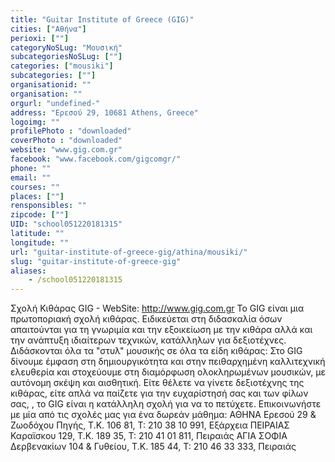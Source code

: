 ```yaml
---
title: "Guitar Institute of Greece (GIG)"
cities: ["Αθήνα"]
perioxi: [""]
categoryNoSLug: "Μουσική"
subcategoriesNoSLug: [""]
categories: ["mousiki"]
subcategories: [""]
organisationid: ""
organisation: ""
orgurl: "undefined-"
address: "Ερεσού 29, 10681 Athens, Greece"
logoimg: ""
profilePhoto : "downloaded"
coverPhoto : "downloaded"
website: "www.gig.com.gr"
facebook: "www.facebook.com/gigcomgr/"
phone: ""
email: ""
courses: ""
places: [""]
rensponsibles: ""
zipcode: [""]
UID: "school051220181315"
latitude: ""
longitude: ""
url: "guitar-institute-of-greece-gig/athina/mousiki/"
slug: "guitar-institute-of-greece-gig"
aliases:
    - /school051220181315
---
```





Σχολή Κιθάρας GIG - WebSite: http://www.gig.com.gr Το GIG είναι μια πρωτοποριακή σχολή κιθάρας. Ειδικεύεται στη διδασκαλία όσων απαιτούνται για τη γνωριμία και την εξοικείωση με την κιθάρα αλλά και την ανάπτυξη ιδιαίτερων τεχνικών, κατάλληλων για δεξιοτέχνες. Διδάσκονται όλα τα &quot;στυλ&quot; μουσικής σε όλα τα είδη κιθάρας: Στο GIG δίνουμε έμφαση στη δημιουργικότητα και στην πειθαρχημένη καλλιτεχνική ελευθερία και στοχεύουμε στη διαμόρφωση ολοκληρωμένων μουσικών, με αυτόνομη σκέψη και αισθητική. Είτε θέλετε να γίνετε δεξιοτέχνης της κιθάρας, είτε απλά να παίζετε για την ευχαρίστησή σας και των φίλων σας, , το GIG είναι η κατάλληλη σχολή για να το πετύχετε. Επικοινωνήστε με μία από τις σχολές μας για ένα δωρεάν μάθημα: ΑΘΗΝΑ Ερεσού 29 &amp; Ζωοδόχου Πηγής, Τ.Κ. 106 81, Τ: 210 38 10 991, Εξάρχεια ΠΕΙΡΑΙΑΣ Καραϊσκου 129, Τ.Κ. 189 35, Τ: 210 41 01 811, Πειραιάς ΑΓΙΑ ΣΟΦΙΑ Δερβενακίων 104 &amp; Γυθείου, Τ.Κ. 185 44, Τ: 210 46 33 333, Πειραιάς